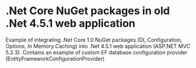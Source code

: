 # .Net Core NuGet packages in old .Net 4.5.1 web application
Example of integrating .Net Core 1.0 NuGet packages (DI, Configuration, Options, In Memory Caching) into .Net 4.5.1 web application (ASP.NET MVC 5.2.3).
Contains an example of custom EF database configuration provider (EntityFrameworkConfigurationProvider)
